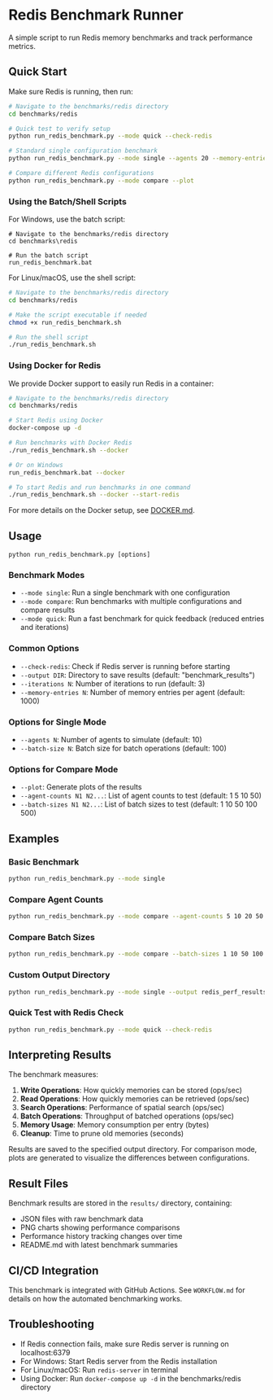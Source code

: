 # Redis Benchmark Runner

A simple script to run Redis memory benchmarks and track performance metrics.

## Quick Start

Make sure Redis is running, then run:

```bash
# Navigate to the benchmarks/redis directory
cd benchmarks/redis

# Quick test to verify setup
python run_redis_benchmark.py --mode quick --check-redis

# Standard single configuration benchmark
python run_redis_benchmark.py --mode single --agents 20 --memory-entries 1000

# Compare different Redis configurations
python run_redis_benchmark.py --mode compare --plot
```

### Using the Batch/Shell Scripts

For Windows, use the batch script:
```batch
# Navigate to the benchmarks/redis directory
cd benchmarks\redis

# Run the batch script
run_redis_benchmark.bat
```

For Linux/macOS, use the shell script:
```bash
# Navigate to the benchmarks/redis directory
cd benchmarks/redis

# Make the script executable if needed
chmod +x run_redis_benchmark.sh

# Run the shell script
./run_redis_benchmark.sh
```

### Using Docker for Redis

We provide Docker support to easily run Redis in a container:

```bash
# Navigate to the benchmarks/redis directory
cd benchmarks/redis

# Start Redis using Docker
docker-compose up -d

# Run benchmarks with Docker Redis
./run_redis_benchmark.sh --docker

# Or on Windows
run_redis_benchmark.bat --docker

# To start Redis and run benchmarks in one command
./run_redis_benchmark.sh --docker --start-redis
```

For more details on the Docker setup, see [DOCKER.md](DOCKER.md).

## Usage

```
python run_redis_benchmark.py [options]
```

### Benchmark Modes

- `--mode single`: Run a single benchmark with one configuration
- `--mode compare`: Run benchmarks with multiple configurations and compare results
- `--mode quick`: Run a fast benchmark for quick feedback (reduced entries and iterations)

### Common Options

- `--check-redis`: Check if Redis server is running before starting
- `--output DIR`: Directory to save results (default: "benchmark_results")
- `--iterations N`: Number of iterations to run (default: 3)
- `--memory-entries N`: Number of memory entries per agent (default: 1000)

### Options for Single Mode

- `--agents N`: Number of agents to simulate (default: 10)
- `--batch-size N`: Batch size for batch operations (default: 100)

### Options for Compare Mode

- `--plot`: Generate plots of the results
- `--agent-counts N1 N2...`: List of agent counts to test (default: 1 5 10 50)
- `--batch-sizes N1 N2...`: List of batch sizes to test (default: 1 10 50 100 500)

## Examples

### Basic Benchmark

```bash
python run_redis_benchmark.py --mode single
```

### Compare Agent Counts

```bash
python run_redis_benchmark.py --mode compare --agent-counts 5 10 20 50 100 --plot
```

### Compare Batch Sizes

```bash
python run_redis_benchmark.py --mode compare --batch-sizes 1 10 50 100 500 1000 --plot
```

### Custom Output Directory

```bash
python run_redis_benchmark.py --mode single --output redis_perf_results
```

### Quick Test with Redis Check

```bash
python run_redis_benchmark.py --mode quick --check-redis
```

## Interpreting Results

The benchmark measures:

1. **Write Operations**: How quickly memories can be stored (ops/sec)
2. **Read Operations**: How quickly memories can be retrieved (ops/sec)
3. **Search Operations**: Performance of spatial search (ops/sec)
4. **Batch Operations**: Throughput of batched operations (ops/sec)
5. **Memory Usage**: Memory consumption per entry (bytes)
6. **Cleanup**: Time to prune old memories (seconds)

Results are saved to the specified output directory. For comparison mode, plots are generated to visualize the differences between configurations.

## Result Files

Benchmark results are stored in the `results/` directory, containing:
- JSON files with raw benchmark data
- PNG charts showing performance comparisons
- Performance history tracking changes over time
- README.md with latest benchmark summaries

## CI/CD Integration

This benchmark is integrated with GitHub Actions. See `WORKFLOW.md` for details on how the automated benchmarking works.

## Troubleshooting

- If Redis connection fails, make sure Redis server is running on localhost:6379
- For Windows: Start Redis server from the Redis installation
- For Linux/macOS: Run `redis-server` in terminal
- Using Docker: Run `docker-compose up -d` in the benchmarks/redis directory 